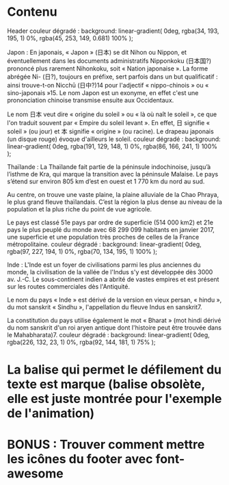 # Contenu 

Header couleur dégradé : background: linear-gradient(
		0deg,
		rgba(34, 193, 195, 1) 0%,
		rgba(45, 253, 149, 0.681) 100%
	);

Japon : En japonais, « Japon » (日本) se dit Nihon ou Nippon, et éventuellement dans les documents administratifs Nipponkoku (日本国?) prononcé plus rarement Nihonkoku, soit « Nation japonaise ». La forme abrégée Ni- (日?), toujours en préfixe, sert parfois dans un but qualificatif : ainsi trouve-t-on Nicchū (日中?)14 pour l'adjectif « nippo-chinois » ou « sino-japonais »15. Le nom Japon est un exonyme, en effet c'est une prononciation chinoise transmise ensuite aux Occidentaux.

Le nom 日本 veut dire « origine du soleil » ou « là où naît le soleil », ce que l'on traduit souvent par « Empire du soleil levant ». En effet, 日 signifie « soleil » (ou jour) et 本 signifie « origine » (ou racine). Le drapeau japonais (un disque rouge) évoque d'ailleurs le soleil.
couleur dégradé : background: linear-gradient(
		0deg,
		rgba(191, 129, 148, 1) 0%,
		rgba(86, 166, 241, 1) 100%
	);

Thaïlande : La Thaïlande fait partie de la péninsule indochinoise, jusqu’à l’isthme de Kra, qui marque la transition avec la péninsule Malaise. Le pays s’étend sur environ 805 km d’est en ouest et 1 770 km du nord au sud.

Au centre, on trouve une vaste plaine, la plaine alluviale de la Chao Phraya, le plus grand fleuve thaïlandais. C’est la région la plus dense au niveau de la population et la plus riche du point de vue agricole.

Le pays est classé 51e pays par ordre de superficie (514 000 km2) et 21e pays le plus peuplé du monde avec 68 299 099 habitants en janvier 2017, une superficie et une population très proches de celles de la France métropolitaine.
couleur dégradé : background: linear-gradient(
		0deg,
		rgba(97, 227, 194, 1) 0%,
		rgba(70, 134, 195, 1) 100%
	);

Inde : L'Inde est un foyer de civilisations parmi les plus anciennes du monde, la civilisation de la vallée de l'Indus s'y est développée dès 3000 av. J.-C. Le sous-continent indien a abrité de vastes empires et est présent sur les routes commerciales dès l'Antiquité.

Le nom du pays « Inde » est dérivé de la version en vieux persan, « hindu », du mot sanskrit « Sindhu », l'appellation du fleuve Indus en sanskrit7.

La constitution du pays utilise également le mot « Bharat » (mot hindi dérivé du nom sanskrit d'un roi aryen antique dont l'histoire peut être trouvée dans le Mahabharata)7.
couleur dégradé : background: linear-gradient(
		0deg,
		rgba(226, 132, 23, 1) 0%,
		rgba(92, 144, 181, 1) 75%
	);

# La balise qui permet le défilement du texte est marque (balise obsolète, elle est juste montrée pour l'exemple de l'animation)

# BONUS : Trouver comment mettre les icônes du footer avec font-awesome